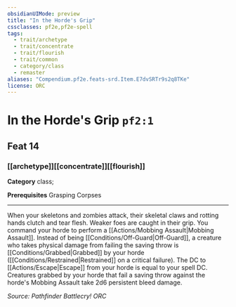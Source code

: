```yaml
---
obsidianUIMode: preview
title: "In the Horde's Grip"
cssclasses: pf2e,pf2e-spell
tags:
  - trait/archetype
  - trait/concentrate
  - trait/flourish
  - trait/common
  - category/class
  - remaster
aliases: "Compendium.pf2e.feats-srd.Item.E7dvSRTr9s2q8TKe"
license: ORC
---
```

# In the Horde's Grip `pf2:1`
## Feat 14
### [[archetype]][[concentrate]][[flourish]]

**Category** class; 



**Prerequisites** Grasping Corpses
* * *
When your skeletons and zombies attack, their skeletal claws and rotting hands clutch and tear flesh. Weaker foes are caught in their grip. You command your horde to perform a [[Actions/Mobbing Assault|Mobbing Assault]]. Instead of being [[Conditions/Off-Guard|Off-Guard]], a creature who takes physical damage from failing the saving throw is [[Conditions/Grabbed|Grabbed]] by your horde ([[Conditions/Restrained|Restrained]] on a critical failure). The DC to [[Actions/Escape|Escape]] from your horde is equal to your spell DC. Creatures grabbed by your horde that fail a saving throw against the horde's Mobbing Assault take 2d6 persistent bleed damage.

*Source: Pathfinder Battlecry!*
*ORC*